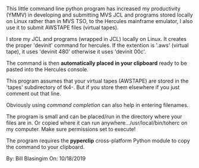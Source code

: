 This little command line python program has increased my productivity (YMMV) in developing and submitting MVS JCL and programs  stored locally on Linux rather than in MVS TSO, to the Hercules mainframe emulator, I also use it to submit AWSTAPE files (virtual tapes).

I store my JCL and programs (wrapped in JCL) locally on Linux. It creates the proper 'devinit' command for hercules. If the extention is '.aws' (virtual tape), it uses 'devinit 480' otherwise it uses 'devinit 00c'. 

The command is then **automatically placed in your clipboard** ready to be pasted into the Hercules console.

This program assumes that your virtual tapes (AWSTAPE) are stored in the 'tapes' subdirectory of tk4-. But if you store them elsewhere if you just comment out that line.

Obviously using *command completion* can also help in entering filenames.

The program is small and can be placed/run in the directory where your files are in. Or copied where it can run anywhere.../usr/local/bin/toherc on my computer. Make sure permissions set to execute!

The program requires the **pyperclip** cross-platform Python module to copy the command to your clipboard.

By: Bill Blasingim
On: 10/18/2019